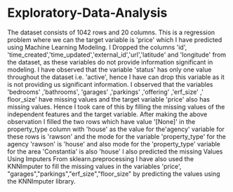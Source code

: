 # Exploratory-Data-Analysis

The dataset consists of 1042 rows and 20 columns. This is a regression problem where we
can the target variable is 'price' which I have predicted using Machine Learning Modeling.
I Dropped the columns 'id', 'time_created','time_updated','external_id','url','latitude' and
'longitude' from the dataset, as these variables do not provide information significant in
modeling.
I have observed that the variable 'status' has only one value throughout the dataset i.e.
'active', hence I have can drop this variable as it is not providing us significant information.
I observed that the variables 'bedrooms' ,'bathrooms', 'garages' ,'parkings' ,'offering' ,'erf_size' ,'
floor_size' have missing values and the target variable 'price' also has missing values. Hence I
took care of this by filling the missing values of the independent features and the target
variable.
After making the above observation I filled the two rows which have value '[None]' in the
property_type column with 'house' as the value for the'agency' variable for these rows is
'rawson' and the mode for the variable 'property_type' for the agency 'rawson' is 'house' and
also mode for the 'property_type' variable for the area 'Constantia' is also 'house'
I also predicted the missing Values Using Imputers From sklearn.preprocessing
I have also used the KNNImputer to fill the missing values in the variables 'price',
"garages","parkings","erf_size","floor_size" by predicting the values using the KNNImputer
library.
